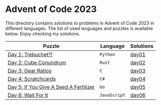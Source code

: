 # Advent of Code 2023

This directory contains solutions to problems in Advent of Code 2023 in 
different languages. The list of used languages and puzzles is available below.
Enjoy checking my solutions.

| Puzzle                                                                        | Language     | Solutions            |
|-------------------------------------------------------------------------------|--------------|----------------------|
| [Day 1: Trebuchet?!](https://adventofcode.com/2023/day/1)                     | `Python`     | [day01](./day01)     |
| [Day 2: Cube Conundrum](https://adventofcode.com/2023/day/2)                  | `Rust`       | [day02](./day02/src) |
| [Day 3: Gear Ratios](https://adventofcode.com/2023/day/3)                     | `C`          | [day03](./day03)     |
| [Day 4: Scratchcards](https://adventofcode.com/2023/day/4)                    | `C#`         | [day04](./day04)     |
| [Day 5: If You Give A Seed A Fertilizer](https://adventofcode.com/2023/day/5) | `Go`         | [day05](./day05)     |
| [Day 6: Wait For It](https://adventofcode.com/2023/day/6)                     | `JavaScript` | [day06](./day06)     |

